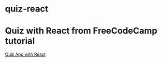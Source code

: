 # quiz-react

# Quiz with React from FreeCodeCamp tutorial

[Quiz App with React](https://www.youtube.com/watch?v=F2JCjVSZlG0&t=93s&ab_channel=freeCodeCamp.org)